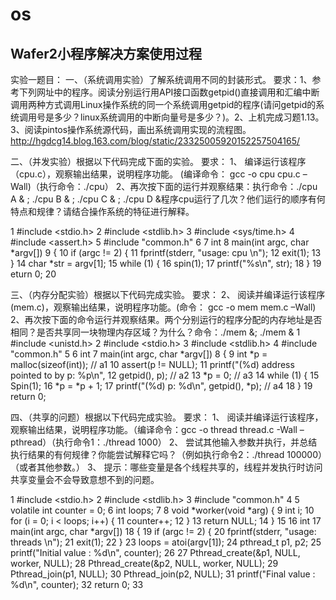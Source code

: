 # os
Wafer2小程序解决方案使用过程
----------------------------

实验一题目：
一、（系统调用实验）了解系统调用不同的封装形式。
要求：1、参考下列网址中的程序。阅读分别运行用API接口函数getpid()直接调用和汇编中断调用两种方式调用Linux操作系统的同一个系统调用getpid的程序(请问getpid的系统调用号是多少？linux系统调用的中断向量号是多少？)。2、上机完成习题1.13。3、阅读pintos操作系统源代码，画出系统调用实现的流程图。
http://hgdcg14.blog.163.com/blog/static/23325005920152257504165/


二、（并发实验）根据以下代码完成下面的实验。
要求：
1、	编译运行该程序（cpu.c），观察输出结果，说明程序功能。
(编译命令： gcc -o cpu cpu.c –Wall)（执行命令：./cpu）
2、再次按下面的运行并观察结果：执行命令：./cpu A & ; ./cpu B & ; ./cpu C & ; ./cpu D &程序cpu运行了几次？他们运行的顺序有何特点和规律？请结合操作系统的特征进行解释。

1 #include <stdio.h>
2 #include <stdlib.h>
3 #include <sys/time.h>
4 #include <assert.h>
5 #include "common.h"
6
7 int
8 main(int argc, char *argv[])
9 {
10 if (argc != 2) {
11 fprintf(stderr, "usage: cpu <string>\n");
12 exit(1);
13 }
14 char *str = argv[1];
15 while (1) {
16 spin(1);
17 printf("%s\n", str);
18 }
19	eturn 0;
20	

三、（内存分配实验）根据以下代码完成实验。
要求：
2、	阅读并编译运行该程序(mem.c)，观察输出结果，说明程序功能。(命令： gcc -o mem mem.c –Wall)
2、再次按下面的命令运行并观察结果。两个分别运行的程序分配的内存地址是否相同？是否共享同一块物理内存区域？为什么？命令：./mem &; ./mem &
1 #include <unistd.h>
2 #include <stdio.h>
3 #include <stdlib.h>
4 #include "common.h"
5
6 int
7 main(int argc, char *argv[])
8 {
9 int *p = malloc(sizeof(int)); // a1
10 assert(p != NULL);
11 printf("(%d) address pointed to by p: %p\n",
12 getpid(), p); // a2
13 *p = 0; // a3
14 while (1) {
15 Spin(1);
16 *p = *p + 1;
17 printf("(%d) p: %d\n", getpid(), *p); // a4
18 }
19 return 0;


四、（共享的问题）根据以下代码完成实验。
要求：
1、	阅读并编译运行该程序，观察输出结果，说明程序功能。（编译命令：gcc -o thread thread.c -Wall –pthread）（执行命令1：./thread 1000）
2、	尝试其他输入参数并执行，并总结执行结果的有何规律？你能尝试解释它吗？（例如执行命令2：./thread 100000）（或者其他参数。）
3、	提示：哪些变量是各个线程共享的，线程并发执行时访问共享变量会不会导致意想不到的问题。

1 #include <stdio.h>
2 #include <stdlib.h>
3 #include "common.h"
4
5 volatile int counter = 0;
6 int loops;
7
8 void *worker(void *arg) {
9 int i;
10 for (i = 0; i < loops; i++) {
11 counter++;
12 }
13 return NULL;
14 }
15
16 int
17 main(int argc, char *argv[])
18 {
19 if (argc != 2) {
20 fprintf(stderr, "usage: threads <value>\n");
21 exit(1);
22 }
23 loops = atoi(argv[1]);
24 pthread_t p1, p2;
25 printf("Initial value : %d\n", counter);
26
27 Pthread_create(&p1, NULL, worker, NULL);
28 Pthread_create(&p2, NULL, worker, NULL);
29 Pthread_join(p1, NULL);
30 Pthread_join(p2, NULL);
31 printf("Final value : %d\n", counter);
32 return 0;
33	


